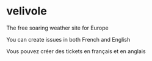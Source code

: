 # velivole
The free soaring weather site for Europe

You can create issues in both French and English

Vous pouvez créer des tickets en français et en anglais
